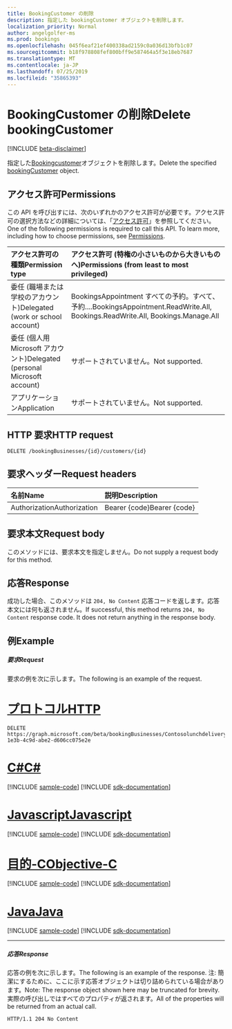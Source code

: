 ```yaml
---
title: BookingCustomer の削除
description: 指定した bookingCustomer オブジェクトを削除します。
localization_priority: Normal
author: angelgolfer-ms
ms.prod: bookings
ms.openlocfilehash: 045f6eaf21ef400338ad2159c0a036d13bfb1c07
ms.sourcegitcommit: b18f978808fef800bff9e587464a5f3e18eb7687
ms.translationtype: MT
ms.contentlocale: ja-JP
ms.lasthandoff: 07/25/2019
ms.locfileid: "35865393"
---
```

# <a name="delete-bookingcustomer"></a><span data-ttu-id="866fc-103">BookingCustomer の削除</span><span class="sxs-lookup"><span data-stu-id="866fc-103">Delete bookingCustomer</span></span>

 [!INCLUDE [beta-disclaimer](../../includes/beta-disclaimer.md)]

<span data-ttu-id="866fc-104">指定した[Bookingcustomer](../resources/bookingcustomer.md)オブジェクトを削除します。</span><span class="sxs-lookup"><span data-stu-id="866fc-104">Delete the specified [bookingCustomer](../resources/bookingcustomer.md) object.</span></span>
## <a name="permissions"></a><span data-ttu-id="866fc-105">アクセス許可</span><span class="sxs-lookup"><span data-stu-id="866fc-105">Permissions</span></span>
<span data-ttu-id="866fc-p101">この API を呼び出すには、次のいずれかのアクセス許可が必要です。アクセス許可の選択方法などの詳細については、「[アクセス許可](/graph/permissions-reference)」を参照してください。</span><span class="sxs-lookup"><span data-stu-id="866fc-p101">One of the following permissions is required to call this API. To learn more, including how to choose permissions, see [Permissions](/graph/permissions-reference).</span></span>

|<span data-ttu-id="866fc-108">アクセス許可の種類</span><span class="sxs-lookup"><span data-stu-id="866fc-108">Permission type</span></span>      | <span data-ttu-id="866fc-109">アクセス許可 (特権の小さいものから大きいものへ)</span><span class="sxs-lookup"><span data-stu-id="866fc-109">Permissions (from least to most privileged)</span></span>              |
|:--------------------|:---------------------------------------------------------|
|<span data-ttu-id="866fc-110">委任 (職場または学校のアカウント)</span><span class="sxs-lookup"><span data-stu-id="866fc-110">Delegated (work or school account)</span></span> | <span data-ttu-id="866fc-111">BookingsAppointment すべての予約。すべて、予約....</span><span class="sxs-lookup"><span data-stu-id="866fc-111">BookingsAppointment.ReadWrite.All, Bookings.ReadWrite.All, Bookings.Manage.All</span></span>   |
|<span data-ttu-id="866fc-112">委任 (個人用 Microsoft アカウント)</span><span class="sxs-lookup"><span data-stu-id="866fc-112">Delegated (personal Microsoft account)</span></span> | <span data-ttu-id="866fc-113">サポートされていません。</span><span class="sxs-lookup"><span data-stu-id="866fc-113">Not supported.</span></span>   |
|<span data-ttu-id="866fc-114">アプリケーション</span><span class="sxs-lookup"><span data-stu-id="866fc-114">Application</span></span> | <span data-ttu-id="866fc-115">サポートされていません。</span><span class="sxs-lookup"><span data-stu-id="866fc-115">Not supported.</span></span>  |

## <a name="http-request"></a><span data-ttu-id="866fc-116">HTTP 要求</span><span class="sxs-lookup"><span data-stu-id="866fc-116">HTTP request</span></span>
<!-- { "blockType": "ignored" } -->
```http
DELETE /bookingBusinesses/{id}/customers/{id}

```
## <a name="request-headers"></a><span data-ttu-id="866fc-117">要求ヘッダー</span><span class="sxs-lookup"><span data-stu-id="866fc-117">Request headers</span></span>
| <span data-ttu-id="866fc-118">名前</span><span class="sxs-lookup"><span data-stu-id="866fc-118">Name</span></span>       | <span data-ttu-id="866fc-119">説明</span><span class="sxs-lookup"><span data-stu-id="866fc-119">Description</span></span>|
|:---------------|:----------|
| <span data-ttu-id="866fc-120">Authorization</span><span class="sxs-lookup"><span data-stu-id="866fc-120">Authorization</span></span>  | <span data-ttu-id="866fc-121">Bearer {code}</span><span class="sxs-lookup"><span data-stu-id="866fc-121">Bearer {code}</span></span>|

## <a name="request-body"></a><span data-ttu-id="866fc-122">要求本文</span><span class="sxs-lookup"><span data-stu-id="866fc-122">Request body</span></span>
<span data-ttu-id="866fc-123">このメソッドには、要求本文を指定しません。</span><span class="sxs-lookup"><span data-stu-id="866fc-123">Do not supply a request body for this method.</span></span>


## <a name="response"></a><span data-ttu-id="866fc-124">応答</span><span class="sxs-lookup"><span data-stu-id="866fc-124">Response</span></span>
<span data-ttu-id="866fc-p102">成功した場合、このメソッドは `204, No Content` 応答コードを返します。応答本文には何も返されません。</span><span class="sxs-lookup"><span data-stu-id="866fc-p102">If successful, this method returns `204, No Content` response code. It does not return anything in the response body.</span></span>

## <a name="example"></a><span data-ttu-id="866fc-127">例</span><span class="sxs-lookup"><span data-stu-id="866fc-127">Example</span></span>
##### <a name="request"></a><span data-ttu-id="866fc-128">要求</span><span class="sxs-lookup"><span data-stu-id="866fc-128">Request</span></span>
<span data-ttu-id="866fc-129">要求の例を次に示します。</span><span class="sxs-lookup"><span data-stu-id="866fc-129">The following is an example of the request.</span></span>

# <a name="httptabhttp"></a>[<span data-ttu-id="866fc-130">プロトコル</span><span class="sxs-lookup"><span data-stu-id="866fc-130">HTTP</span></span>](#tab/http)
<!-- {
  "blockType": "request",
  "name": "delete_bookingcustomer"
}-->
```http
DELETE https://graph.microsoft.com/beta/bookingBusinesses/Contosolunchdelivery@M365B489948.onmicrosoft.com/customers/80b5ddda-1e3b-4c9d-abe2-d606cc075e2e
```
# <a name="ctabcsharp"></a>[<span data-ttu-id="866fc-131">C#</span><span class="sxs-lookup"><span data-stu-id="866fc-131">C#</span></span>](#tab/csharp)
[!INCLUDE [sample-code](../includes/snippets/csharp/delete-bookingcustomer-csharp-snippets.md)]
[!INCLUDE [sdk-documentation](../includes/snippets/snippets-sdk-documentation-link.md)]

# <a name="javascripttabjavascript"></a>[<span data-ttu-id="866fc-132">Javascript</span><span class="sxs-lookup"><span data-stu-id="866fc-132">Javascript</span></span>](#tab/javascript)
[!INCLUDE [sample-code](../includes/snippets/javascript/delete-bookingcustomer-javascript-snippets.md)]
[!INCLUDE [sdk-documentation](../includes/snippets/snippets-sdk-documentation-link.md)]

# <a name="objective-ctabobjc"></a>[<span data-ttu-id="866fc-133">目的-C</span><span class="sxs-lookup"><span data-stu-id="866fc-133">Objective-C</span></span>](#tab/objc)
[!INCLUDE [sample-code](../includes/snippets/objc/delete-bookingcustomer-objc-snippets.md)]
[!INCLUDE [sdk-documentation](../includes/snippets/snippets-sdk-documentation-link.md)]

# <a name="javatabjava"></a>[<span data-ttu-id="866fc-134">Java</span><span class="sxs-lookup"><span data-stu-id="866fc-134">Java</span></span>](#tab/java)
[!INCLUDE [sample-code](../includes/snippets/java/delete-bookingcustomer-java-snippets.md)]
[!INCLUDE [sdk-documentation](../includes/snippets/snippets-sdk-documentation-link.md)]

---

##### <a name="response"></a><span data-ttu-id="866fc-135">応答</span><span class="sxs-lookup"><span data-stu-id="866fc-135">Response</span></span>
<span data-ttu-id="866fc-136">応答の例を次に示します。</span><span class="sxs-lookup"><span data-stu-id="866fc-136">The following is an example of the response.</span></span> <span data-ttu-id="866fc-137">注: 簡潔にするために、ここに示す応答オブジェクトは切り詰められている場合があります。</span><span class="sxs-lookup"><span data-stu-id="866fc-137">Note: The response object shown here may be truncated for brevity.</span></span> <span data-ttu-id="866fc-138">実際の呼び出しではすべてのプロパティが返されます。</span><span class="sxs-lookup"><span data-stu-id="866fc-138">All of the properties will be returned from an actual call.</span></span>
<!-- {
  "blockType": "response",
  "truncated": true
} -->
```http
HTTP/1.1 204 No Content
```

<!-- uuid: 8fcb5dbc-d5aa-4681-8e31-b001d5168d79
2015-10-25 14:57:30 UTC -->
<!--
{
  "type": "#page.annotation",
  "description": "Delete bookingCustomer",
  "keywords": "",
  "section": "documentation",
  "tocPath": "",
  "suppressions": [
  ]
}
-->
